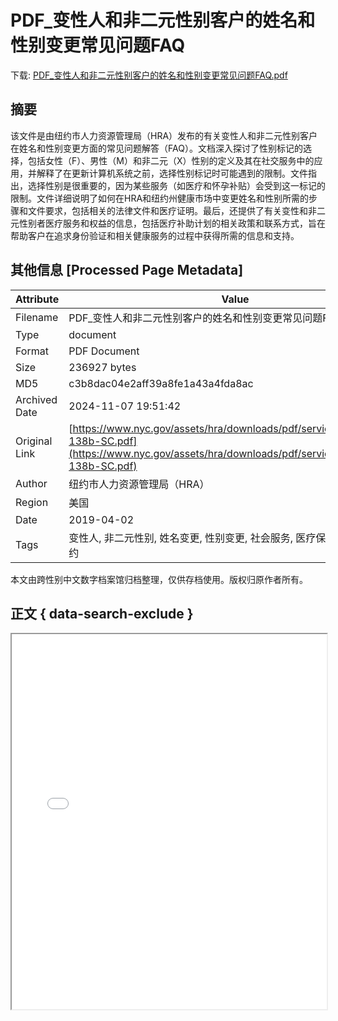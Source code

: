 # PDF_变性人和非二元性别客户的姓名和性别变更常见问题FAQ

<!-- tcd_download_link -->
下载: <a href="../PDF_变性人和非二元性别客户的姓名和性别变更常见问题FAQ.pdf" download>PDF_变性人和非二元性别客户的姓名和性别变更常见问题FAQ.pdf</a>
<!-- tcd_download_link_end -->

## 摘要

<!-- tcd_abstract -->
该文件是由纽约市人力资源管理局（HRA）发布的有关变性人和非二元性别客户在姓名和性别变更方面的常见问题解答（FAQ）。文档深入探讨了性别标记的选择，包括女性（F）、男性（M）和非二元（X）性别的定义及其在社交服务中的应用，并解释了在更新计算机系统之前，选择性别标记时可能遇到的限制。文件指出，选择性别是很重要的，因为某些服务（如医疗和怀孕补贴）会受到这一标记的限制。文件详细说明了如何在HRA和纽约州健康市场中变更姓名和性别所需的步骤和文件要求，包括相关的法律文件和医疗证明。最后，还提供了有关变性和非二元性别者医疗服务和权益的信息，包括医疗补助计划的相关政策和联系方式，旨在帮助客户在追求身份验证和相关健康服务的过程中获得所需的信息和支持。

<!-- tcd_abstract_end -->

## 其他信息 [Processed Page Metadata]

| Attribute       | Value                                  |
|-----------------|----------------------------------------|
| Filename        | PDF_变性人和非二元性别客户的姓名和性别变更常见问题FAQ.pdf                             |
| Type            | document                                 |
| Format          | PDF Document                               |
| Size            | 236927 bytes                           |
| MD5             | c3b8dac04e2aff39a8fe1a43a4fda8ac                                  |
| Archived Date   | 2024-11-07 19:51:42                             |
| Original Link   | [https://www.nyc.gov/assets/hra/downloads/pdf/services/lgbtqi/HRA-138b-SC.pdf](https://www.nyc.gov/assets/hra/downloads/pdf/services/lgbtqi/HRA-138b-SC.pdf)                         |
| Author          | 纽约市人力资源管理局（HRA）                               |
| Region          | 美国                               |
| Date            | 2019-04-02                                 |
| Tags            | 变性人, 非二元性别, 姓名变更, 性别变更, 社会服务, 医疗保险, 法律指导, 纽约                                 |

本文由跨性别中文数字档案馆归档整理，仅供存档使用。版权归原作者所有。


## 正文 { data-search-exclude }

<!-- tcd_main_text -->
<iframe src="../PDF_变性人和非二元性别客户的姓名和性别变更常见问题FAQ.pdf" width="100%" height="600px">
    <p>无法显示PDF，请下载查看。</p>
</iframe>
<!-- tcd_main_text_end -->


